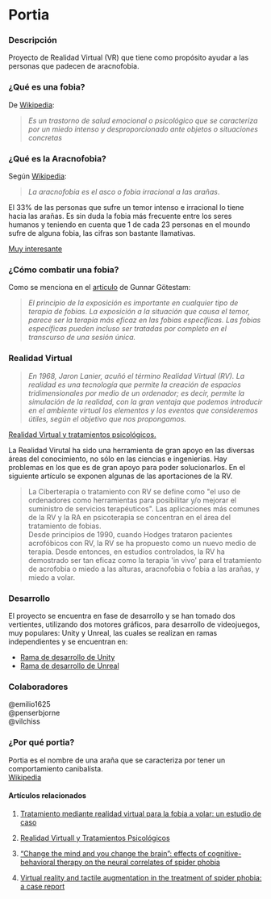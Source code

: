 # Portia

### Descripción
Proyecto de Realidad Virtual (VR) que tiene como propósito ayudar a las personas
que padecen de aracnofobia.


### ¿Qué es una fobia?
  De [Wikipedia](https://es.wikipedia.org/wiki/Fobia#cite_note-1):
  > *Es un trastorno de salud emocional o psicológico que se caracteriza por un
  miedo intenso y desproporcionado ante objetos o situaciones concretas*

### ¿Qué es la Aracnofobia?
  Según [Wikipedia](https://es.wikipedia.org/wiki/Aracnofobia):
  > *La aracnofobia es el asco o fobia irracional a las arañas*.

El 33% de las personas que sufre un temor intenso e irracional lo tiene hacia
las arañas. Es sin duda la fobia más frecuente entre los seres humanos y
teniendo en cuenta que 1 de cada 23 personas en el moundo sufre de alguna fobia,
las cifras son bastante llamativas.

[Muy interesante](https://www.muyinteresante.es/salud/fotos/las-10-fobias-mas-comunes/aracnofobia)

### ¿Cómo combatir una fobia?

Como se menciona en el [artículo](http://scielo.isciii.es/scielo.php?pid=S1579-699X2002000300001&script=sci_arttext&tlng=en)
de Gunnar Götestam:
  > *El principio de la exposición es importante en cualquier tipo de terapia de
   fobias. La exposición a la situación que causa el temor, parece ser la
   terapia más eficaz en las fobias específicas. Las fobias específicas pueden
   incluso ser tratadas por completo en el transcurso de una sesión única.*

### Realidad Virtual
> *En 1968, Jaron Lanier, acuñó el término Realidad Virtual (RV). La realidad es
 una tecnología que permite la creación de espacios tridimensionales por medio
 de un ordenador; es decir, permite la simulación de la realidad, con la gran
 ventaja que podemos introducir en el ambiente virtual los elementos y los
 eventos que consideremos útiles, según el objetivo que nos propongamos.*

[Realidad Virtual y tratamientos psicológicos.](http://www.terapiacognitiva.eu/cpc/dwl/VR/Cuad%20N82%20trabajo%202.pdf)

La Realidad Virutal ha sido una herramienta de gran apoyo en las diversas áreas
del conocimiento, no sólo en las ciencias e ingenierías. Hay problemas en los
que es de gran apoyo para poder solucionarlos. En el siguiente artículo se
exponen algunas de las aportaciones de la RV.

> La Ciberterapia o tratamiento con RV se define como "el uso de ordenadores
como herramientas para posibilitar y/o mejorar el suministro de servicios
terapéuticos". Las aplicaciones más comunes de la RV y la RA en psicoterapia
se concentran en el área del tratamiento de fobias.   
Desde principios de 1990, cuando Hodges trataron pacientes acrofóbicos con RV,
la RV se ha propuesto como un nuevo medio de terapia. Desde entonces, en
estudios controlados, la RV ha demostrado ser tan eficaz como la terapia 'in
vivo' para el tratamiento de acrofobia o miedo a las alturas, aracnofobia o
fobia a las arañas, y miedo a volar.

### Desarrollo
El proyecto se encuentra en fase de desarrollo y se han tomado dos vertientes,
utilizando dos motores gráficos, para desarrollo de videojuegos, muy populares:
Unity y Unreal, las cuales se realizan en ramas independientes y se
encuentran en:
* [Rama de desarrollo de Unity](https://github.com/LIDSOL/portia/tree/unity-2017.1)
* [Rama de desarrollo de Unreal](https://github.com/LIDSOL/portia/tree/ue4)

### Colaboradores
@emilio1625  
@penserbjorne  
@vilchiss

### ¿Por qué portia?

Portia es el nombre de una araña que se caracteriza por tener un comportamiento
canibalísta.  
[Wikipedia](https://es.wikipedia.org/wiki/Portia)

#### Artículos relacionados

1. [Tratamiento mediante realidad virtual para la fobia a volar: un estudio de caso](http://www.redalyc.org/html/1806/180618319006/)

2. [Realidad Virtuall y Tratamientos Psicológicos](http://www.terapiacognitiva.eu/cpc/dwl/VR/Cuad%20N82%20trabajo%202.pdf)

3. [“Change the mind and you change the brain”: effects of cognitive-behavioral therapy on the neural correlates of spider phobia](https://www.sciencedirect.com/science/article/pii/S1053811902000307)

4. [Virtual reality and tactile augmentation in the treatment of spider phobia: a case report](https://www.sciencedirect.com/science/article/pii/S000579679600085X)
